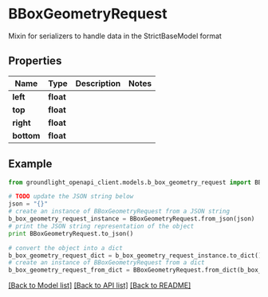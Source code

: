 # BBoxGeometryRequest

Mixin for serializers to handle data in the StrictBaseModel format

## Properties
Name | Type | Description | Notes
------------ | ------------- | ------------- | -------------
**left** | **float** |  | 
**top** | **float** |  | 
**right** | **float** |  | 
**bottom** | **float** |  | 

## Example

```python
from groundlight_openapi_client.models.b_box_geometry_request import BBoxGeometryRequest

# TODO update the JSON string below
json = "{}"
# create an instance of BBoxGeometryRequest from a JSON string
b_box_geometry_request_instance = BBoxGeometryRequest.from_json(json)
# print the JSON string representation of the object
print BBoxGeometryRequest.to_json()

# convert the object into a dict
b_box_geometry_request_dict = b_box_geometry_request_instance.to_dict()
# create an instance of BBoxGeometryRequest from a dict
b_box_geometry_request_from_dict = BBoxGeometryRequest.from_dict(b_box_geometry_request_dict)
```
[[Back to Model list]](../README.md#documentation-for-models) [[Back to API list]](../README.md#documentation-for-api-endpoints) [[Back to README]](../README.md)


